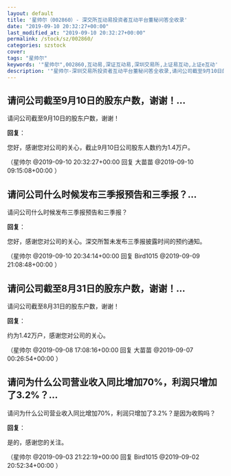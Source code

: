 ```yaml
---
layout: default
title: '星帅尔（002860）- 深交所互动易投资者互动平台董秘问答全收录'
date: "2019-09-10 20:32:27+00:00"
last_modified_at: "2019-09-10 20:32:27+00:00"
permalink: /stock/sz/002860/
categories: szstock
cover: 
tags: "星帅尔"
keywords: '"星帅尔",002860,互动易,深证互动易,深圳交易所,上证易互动,上证e互动'
description: '"星帅尔-深圳交易所投资者互动平台董秘问答全收录,请问公司截至9月10日的股东户数，谢谢！"'
---
```


## 请问公司截至9月10日的股东户数，谢谢！...

请问公司截至9月10日的股东户数，谢谢！

**回复**：

您好，感谢您对公司的关心，截止9月10日公司股东人数约为1.4万户。 

（星帅尔  @2019-09-10 20:32:27+00:00 回复 大苗苗  @2019-09-10 09:15:08+00:00 ）

## 请问公司什么时候发布三季报预告和三季报？...

请问公司什么时候发布三季报预告和三季报？

**回复**：

您好，感谢您对公司的关心。深交所暂未发布三季报披露时间的预约通知。 

（星帅尔  @2019-09-10 20:34:14+00:00 回复 Bird1015  @2019-09-09 21:08:48+00:00 ）

## 请问公司截至8月31日的股东户数，谢谢！...

请问公司截至8月31日的股东户数，谢谢！

**回复**：

约为1.42万户，感谢您对公司的关心。 

（星帅尔  @2019-09-08 17:08:16+00:00 回复 大苗苗  @2019-09-07 00:26:54+00:00 ）

## 请问为什么公司营业收入同比增加70%，利润只增加了3.2%？...

请问为什么公司营业收入同比增加70%，利润只增加了3.2%？是因为收购吗？

**回复**：

是的，感谢您的关注。 

（星帅尔  @2019-09-03 21:22:19+00:00 回复 Bird1015  @2019-09-02 20:52:34+00:00 ）

